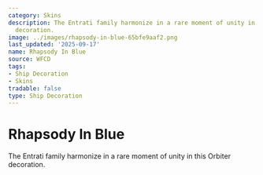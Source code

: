 ```yaml
---
category: Skins
description: The Entrati family harmonize in a rare moment of unity in this Orbiter
  decoration.
image: ../images/rhapsody-in-blue-65bfe9aaf2.png
last_updated: '2025-09-17'
name: Rhapsody In Blue
source: WFCD
tags:
- Ship Decoration
- Skins
tradable: false
type: Ship Decoration
---
```


# Rhapsody In Blue

The Entrati family harmonize in a rare moment of unity in this Orbiter decoration.

